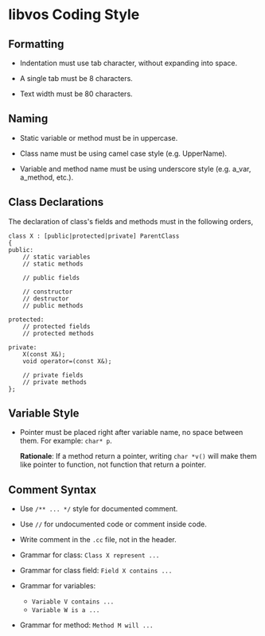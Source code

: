# libvos Coding Style

## Formatting

* Indentation must use tab character, without expanding into space.

* A single tab must be 8 characters.

* Text width must be 80 characters.


## Naming

* Static variable or method must be in uppercase.

* Class name must be using camel case style (e.g. UpperName).

* Variable and method name must be using underscore style (e.g. a_var, a_method,
  etc.).


## Class Declarations

The declaration of class's fields and methods must in the following orders,

```
class X : [public|protected|private] ParentClass
{
public:
	// static variables
	// static methods

	// public fields

	// constructor
	// destructor
	// public methods

protected:
	// protected fields
	// protected methods

private:
	X(const X&);
	void operator=(const X&);

	// private fields
	// private methods
};
```

## Variable Style

* Pointer must be placed right after variable name, no space between them. For
  example: `char* p`.

  **Rationale**: If a method return a pointer, writing `char *v()` will make
  them like pointer to function, not function that return a pointer.


## Comment Syntax

* Use `/** ... */` style for documented comment.

* Use `//` for undocumented code or comment inside code.

* Write comment in the `.cc` file, not in the header.

* Grammar for class: `Class X represent ...`

* Grammar for class field: `Field X contains ...`

* Grammar for variables:
  - `Variable V contains ...`
  - `Variable W is a ...`

* Grammar for method: `Method M will ...`
